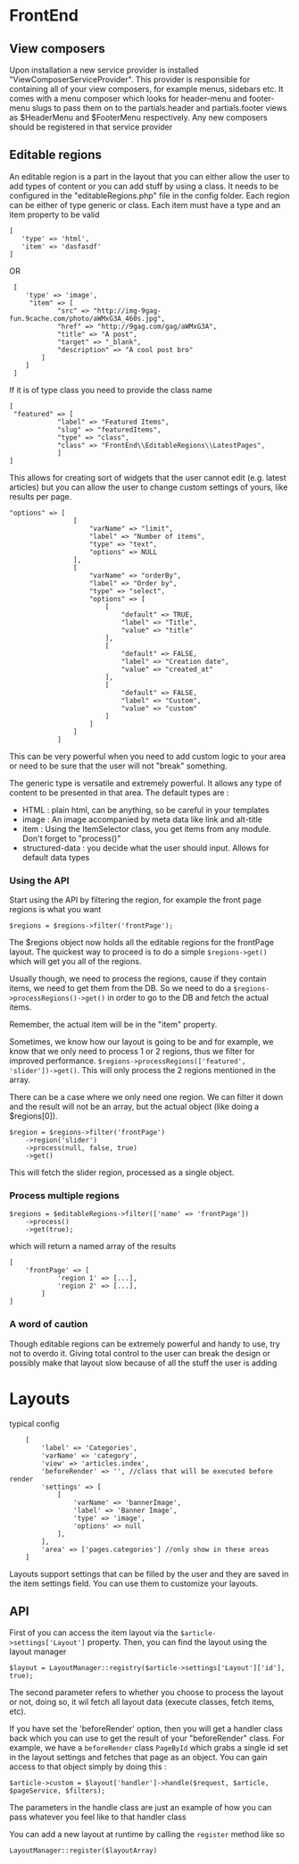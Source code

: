 # FrontEnd

## View composers
Upon installation a new service provider is installed "ViewComposerServiceProvider".
This provider is responsible for containing all of your view composers, for example menus, sidebars etc.
It comes with a menu composer which looks for header-menu and footer-menu slugs to pass them on to the
partials.header and partials.footer views as $HeaderMenu and $FooterMenu respectively.
Any new composers should be registered in that service provider

## Editable regions
An editable region is a part in the layout that you can either allow the user to add types of content or you 
can add stuff by using a class. It needs to be configured in the "editableRegions.php" file in the config folder.
Each region can be either of type generic or class. Each item must have a type and an item property to be valid
 ```
 [
    'type' => 'html',
    'item' => 'dasfasdf'
 ]
 ```
 
 OR
 
 ```
  [
     'type' => 'image',
      "item" => [
             "src" => "http://img-9gag-fun.9cache.com/photo/aWMxG3A_460s.jpg",
             "href" => "http://9gag.com/gag/aWMxG3A",
             "title" => "A post",
             "target" => "_blank",
             "description" => "A cool post bro"
         ]
     ]
  ]
 ```

If it is of type class you need to provide the class name

```
[
 "featured" => [
            "label" => "Featured Items",
            "slug" => "featuredItems",
            "type" => "class",
            "class" => "FrontEnd\\EditableRegions\\LatestPages",
            ]
]
```

This allows for creating sort of widgets that the user cannot edit (e.g. latest articles) but you can allow the user
to change custom settings of yours, like results per page.

```
"options" => [
                [
                    "varName" => "limit",
                    "label" => "Number of items",
                    "type" => "text",
                    "options" => NULL
                ],
                [
                    "varName" => "orderBy",
                    "label" => "Order by",
                    "type" => "select",
                    "options" => [
                        [
                            "default" => TRUE,
                            "label" => "Title",
                            "value" => "title"
                        ],
                        [
                            "default" => FALSE,
                            "label" => "Creation date",
                            "value" => "created_at"
                        ],
                        [
                            "default" => FALSE,
                            "label" => "Custom",
                            "value" => "custom"
                        ]
                    ]
                ]
            ]
```

This can be very powerful when you need to add custom logic to your area or need to be sure that the user will not
"break" something.

The generic type is versatile and extremely powerful. It allows any type of content to be presented in that area.
The default types are :
* HTML : plain html, can be anything, so be careful in your templates
* image : An image accompanied by meta data like link and alt-title
* item : Using the ItemSelector class, you get items from any module. Don't forget to "process()"
* structured-data : you decide what the user should input. Allows for default data types

### Using the API
Start using the API by filtering the region, for example the front page regions is what you want
```
$regions = $regions->filter('frontPage');
```

The $regions object now holds all the editable regions for the frontPage layout. The quickest way to proceed 
is to do a simple ``` $regions->get() ``` which will get you all of the regions. 

Usually though, we need to process the regions, cause if they contain items, we need to get them from the DB.
So we need to do a ``` $regions->processRegions()->get() ``` in order to go to the DB and fetch the actual items.

Remember, the actual item will be in the "item" property.

Sometimes, we know how our layout is going to be and for example, we know that we only need to process 1 or 2 regions,
thus we filter for improved performance. ``` $regions->processRegions(['featured', 'slider'])->get() ```. 
This will only process the 2 regions mentioned in the array.

There can be a case where we only need one region. We can filter it down and the result will not be an array,
but the actual object (like doing a $regions[0]).
```
$region = $regions->filter('frontPage')
    ->region('slider')
    ->process(null, false, true)
    ->get()
```

This will fetch the slider region, processed as a single object.

### Process multiple regions
```
$regions = $editableRegions->filter(['name' => 'frontPage'])
    ->process()
    ->get(true);
```

which will return a named array of the results
```
[
    'frontPage' => [
            'region 1' => [...],
            'region 2' => [...],
        ]
]

```

### A word of caution
Though editable regions can be extremely powerful and handy to use, try not to overdo it. Giving total control
to the user can break the design or possibly make that layout slow because of all the stuff the user is adding

# Layouts
typical config
```
    [
        'label' => 'Categories',
        'varName' => 'category',
        'view' => 'articles.index',
        'beforeRender' => '', //class that will be executed before render
        'settings' => [
            [
                'varName' => 'bannerImage',
                'label' => 'Banner Image',
                'type' => 'image',
                'options' => null
            ],
        ],
        'area' => ['pages.categories'] //only show in these areas
    ]
```

Layouts support settings that can be filled by the user and they are saved
in the item settings field. You can use them to customize your layouts.

## API
First of you can access the item layout via the ```$article->settings['Layout']``` property.
Then, you can find the layout using the layout manager
```  
$layout = LayoutManager::registry($article->settings['Layout']['id'], true);
```
The second parameter refers to whether you choose to process the layout or not,
doing so, it wil fetch all layout data (execute classes, fetch items, etc).

If you have set the 'beforeRender' option, then you will get a handler class back
which you can use to get the result of your "beforeRender" class. For example,
we have a ```beforeRender``` class ```PageById``` which grabs a single id set in
the layout settings and fetches that page as an object. You can gain access to that
object simply by doing this :

```
$article->custom = $layout['handler']->handle($request, $article, $pageService, $filters);
```

The parameters in the handle class are just an example of how you can pass whatever
you feel like to that handler class

You can add a new layout at runtime by calling the ```register``` method like so
```
LayoutManager::register($layoutArray)
```
